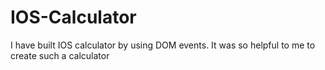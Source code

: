 # IOS-Calculator
I have built IOS calculator by using DOM events.
It was so helpful to me to create such a calculator

